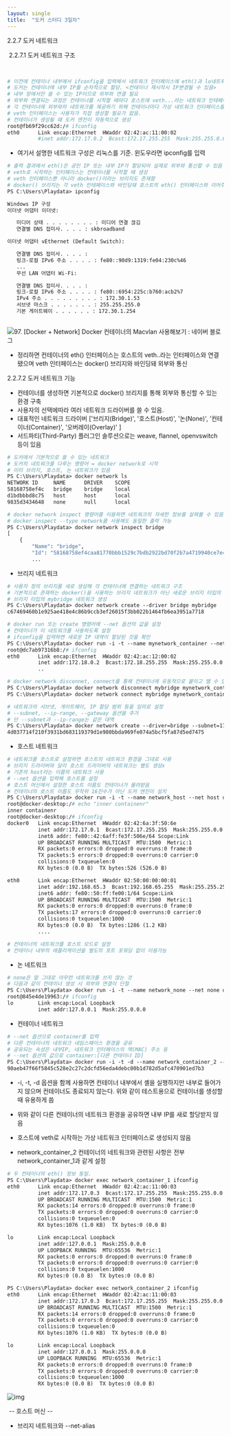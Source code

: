 ```yaml
---
layout: single
title:  "도커 스터디 3일차"
---
```


2.2.7 도커 네트워크

​	2.2.7.1 도커 네트워크 구조

​		

```dockerfile
# 이전에 컨테이너 내부에서 ifconfig을 입력해서 네트워크 인터페이스에 eth()과 lo네트워크 인테페이스 확인
# 도커는 컨테이너에 내부 IP를 순차적으로 할당. <컨테이너 재시작시 IP변경될 수 있음>
# 내부 망에서만 쓸 수 있는 IP이므로 외부와 연결 필요
# 외부와 연결되는 과정은 컨테이너를 시작할 때마다 호스트에 veth...라는 네트워크 인테페이스 생성 - veth(virtual eth)
# 각 컨테이너에 외부와의 네트워크를 제공하기 위해 컨테이너마다 가상 네트워크 인터페이스를 호스트에 생성
# veth 인터페이스는 사용자가 직접 생성할 필요가 없음.
# 컨테이너가 생성될 때 도커 엔진이 자동적으로 생성
root@fb69f29cc62d:/# ifconfig
eth0      Link encap:Ethernet  HWaddr 02:42:ac:11:00:02
          #inet addr:172.17.0.2  Bcast:172.17.255.255  Mask:255.255.0.0
```

- 여기서 설명한 네트워크 구성은 리눅스를 기준. 윈도우라면 ipconfig를 입력

```dockerfile
# 출력 결과에서 eth()은 공인 IP 또는 내부 IP가 할당되어 실제로 외부와 통신할 수 있음
# veth로 시작하는 인터페이스는 컨테이너를 시작할 때 생성
# veth 인터페이스뿐 아니라 docker()이라는 브리지도 존재함
# docker() 브리지는 각 veth 인테페이스와 바인딩돼 호스트의 eth() 인터페이스와 이어주는 역할
PS C:\Users\Playdata> ipconfig

Windows IP 구성
이더넷 어댑터 이더넷:

   미디어 상태 . . . . . . . . : 미디어 연결 끊김
   연결별 DNS 접미사. . . . : skbroadband

이더넷 어댑터 vEthernet (Default Switch):

   연결별 DNS 접미사. . . . :
   링크-로컬 IPv6 주소 . . . . : fe80::90d9:1319:fe04:230c%46
   ...
   무선 LAN 어댑터 Wi-Fi:

   연결별 DNS 접미사. . . . :
   링크-로컬 IPv6 주소 . . . . : fe80::6954:225c:b760:acb2%7
   IPv4 주소 . . . . . . . . . : 172.30.1.53
   서브넷 마스크 . . . . . . . : 255.255.255.0
   기본 게이트웨이 . . . . . . : 172.30.1.254
  
```

![97. [Docker + Network] Docker 컨테이너의 Macvlan 사용해보기 : 네이버 블로그](https://mblogthumb-phinf.pstatic.net/MjAxNzA0MTVfNDcg/MDAxNDkyMjQ2MzQ5ODMx.Jl6qkAAjUZn8jVr94ZhbRGKtzoYungSm4Hth4J4Zt2Ag.OqAoPP2rrQSbguDx50_WkWiBvOPyI-YyGeFuM8CrjdMg.PNG.alice_k106/%EC%BA%A1%EC%B2%98.PNG?type=w2)

- 정리하면 컨테이너의 eth() 인터페이스는 호스트의 veth..라는 인터페이스와 연결됐으며 veth 인터페이스는 docker() 브리지와 바인딩돼 외부와 통신



2.2.7.2 도커 네트워크 기능

- 컨테이너를 생성하면 기본적으로 docker() 브리지를 통해 외부와 통신할 수 있는 환경 구축
- 사용자의 선택에따라 여러 네트워크 드라이버를 쓸 수 있음.
- 대표적인 네트워크 드라이버 ['브리지(Bridge)', '호스트(Host)', '논(None)', '컨테이너(Container)', '오버레이(Overlay)' ]
- 서드파티(Third-Party) 플러그인 솔루션으로는 weave, flannel, openvswitch 등이 있음

```dockerfile
# 도커에서 기본적으로 쓸 수 있는 네트워크
# 도커의 네트워크를 다루는 명령어 = docker network로 시작
# 이미 브리지, 호스트, 논 네트워크가 있음
PS C:\Users\Playdata> docker network ls
NETWORK ID     NAME      DRIVER    SCOPE
58168758ef4c   bridge    bridge    local
d1bdbbbd8c75   host      host      local
9835d3434648   none      null      local

# docker network inspect 명령어를 이용하면 네트워크의 자세한 정보를 살펴볼 수 있음
# docker inspect --type network를 사용해도 동일한 출력 가능
PS C:\Users\Playdata> docker network inspect bridge
[
    {
        "Name": "bridge",
        "Id": "58168758ef4caa81770bbb1529c7bdb2922bd70f2b7a4719940ce7e462fe8951",
        ...


```



- 브리지 네트워크

  

```dockerfile
# 사용자 정의 브리지를 새로 생성해 각 컨테이너에 연결하는 네트워크 구조
# 기본적으로 존재하는 docker()을 사용하는 브리지 네트워크가 아닌 새로운 브리지 타입의 네트워크 생성
# 브리지 타입의 mybridge 네트워크 생성
PS C:\Users\Playdata> docker network create --driver bridge mybridge
c67469460b1e925ae418e4c86b9ccb3ef26015f3bb022b1464fb6ea3951a7718

# docker run 또는 create 명령어에 --net 옵션의 값을 설정
# 컨테이너가 이 네트워크를 사용하도록 설정
# ifconfig을 입력하면 새로운 IP 대역이 할당된 것을 확인
PS C:\Users\Playdata> docker run -i -t --name mynetwork_container --net mybridge ubuntu:14.04
root@dc7ab97316b8:/# ifconfig
eth0      Link encap:Ethernet  HWaddr 02:42:ac:12:00:02
          inet addr:172.18.0.2  Bcast:172.18.255.255  Mask:255.255.0.0
          ..
```

```dockerfile
# docker network disconnet, connect를 통해 컨테이너에 유동적으로 붙이고 뗄 수 있음 
PS C:\Users\Playdata> docker network disconnect mybridge mynetwork_container
PS C:\Users\Playdata> docker network connect mybridge mynetwork_container

# 네트워크의 서브넷, 게이트웨이, IP 할당 범위 등을 임의로 설정
# --subnet, --ip-range, --gateway 옵션을 추가
# 단 --subnet과 --ip-range는 같은 대역
PS C:\Users\Playdata> docker network create --driver=bridge --subnet=172.72.0.0/16 --ip-range=172.72.0.0/24 --gateway=172.72.0.1 my_custom_network
4d037714f210f3931bd683119379d1e980bbda969fe074a5bcf5fa87d5ed7475
```



- 호스트 네트워크

```dockerfile
# 네트워크를 호스트로 설정하면 호스트의 네트워크 환경을 그대로 사용
# 브리지 드라이버와 달리 호스트 드라이버의 네트워크는 별도 생성x
# 기존의 host라는 이름의 네트워크 사용
# --net 옵션을 입력해 호스트를 설정
# 호스트 머신에서 설정한 호스트 이름도 컨테이너가 물려받음
# 컨테이너의 호스트 이름도 무작위 16진수가 아닌 도커 엔진이 설치
PS C:\Users\Playdata> docker run -i -t --name network_host --net host ubuntu:14.04
root@docker-desktop:/# echo "inner containenr"
inner containenr
root@docker-desktop:/# ifconfig
docker0   Link encap:Ethernet  HWaddr 02:42:6a:3f:50:6e
          inet addr:172.17.0.1  Bcast:172.17.255.255  Mask:255.255.0.0
          inet6 addr: fe80::42:6aff:fe3f:506e/64 Scope:Link
          UP BROADCAST RUNNING MULTICAST  MTU:1500  Metric:1
          RX packets:0 errors:0 dropped:0 overruns:0 frame:0
          TX packets:5 errors:0 dropped:0 overruns:0 carrier:0
          collisions:0 txqueuelen:0
          RX bytes:0 (0.0 B)  TX bytes:526 (526.0 B)

eth0      Link encap:Ethernet  HWaddr 02:50:00:00:00:01
          inet addr:192.168.65.3  Bcast:192.168.65.255  Mask:255.255.255.0
          inet6 addr: fe80::50:ff:fe00:1/64 Scope:Link
          UP BROADCAST RUNNING MULTICAST  MTU:1500  Metric:1
          RX packets:0 errors:0 dropped:0 overruns:0 frame:0
          TX packets:17 errors:0 dropped:0 overruns:0 carrier:0
          collisions:0 txqueuelen:1000
          RX bytes:0 (0.0 B)  TX bytes:1286 (1.2 KB)
          ....

# 컨테이너의 네트워크를 호스트 모드로 설정
# 컨테이너 내부의 애플리케이션을 별도의 포트 포워딩 없이 이용가능
```

- 논 네트워크

```dockerfile
# none은 말 그대로 아무런 네트워크를 쓰지 않는 것
# 다음과 같이 컨테이너 생성 시 외부와 연결이 단절
PS C:\Users\Playdata> docker run -i -t --name network_none --net none ubuntu:14.04
root@845e4de19963:/# ifconfig
lo        Link encap:Local Loopback
          inet addr:127.0.0.1  Mask:255.0.0.0
```

- 컨테이너 네트워크

```dockerfile
# --net 옵션으로 container를 입력
# 다른 컨테이너의 네트워크 네임스페이스 환경을 공유
# 공유되는 속성은 내부IP, 네트워크 인터페이스의 맥(MAC) 주소 등
# --net 옵션의 값으로 container:[다른 컨테이너 ID]
PS C:\Users\Playdata> docker run -i -t -d --name network_container_2 --net container:network_container_1 ubuntu:14.04
90aeb47f66f5845c528e2c27c2dcfd56eda4debc00b1d782d5afc470901ed7b3
```

- -i, -t, -d 옵션을 함께 사용하면 컨테이너 내부에서 셸을 실행하지만 내부로 들어가지 않으며 컨테이너도 종료되지 않는다. 위와 같이 테스트용으로 컨테이너를 생성할 때 유용하게 씀

- 위와 같이 다른 컨테이너의 네트워크 환경을 공유하면 내부 IP를 새로 할당받지 않음

- 호스트에 veth로 시작하는 가상 네트워크 인터페이스로 생성되지 않음

- network_container_2 컨테이너의 네트워크와 관련된 사항은 전부 network_container_1과 같게 설정

  

```dockerfile
# 두 컨테이너의 eth() 정보 동일. 
PS C:\Users\Playdata> docker exec network_container_1 ifconfig
eth0      Link encap:Ethernet  HWaddr 02:42:ac:11:00:03
          inet addr:172.17.0.3  Bcast:172.17.255.255  Mask:255.255.0.0
          UP BROADCAST RUNNING MULTICAST  MTU:1500  Metric:1
          RX packets:14 errors:0 dropped:0 overruns:0 frame:0
          TX packets:0 errors:0 dropped:0 overruns:0 carrier:0
          collisions:0 txqueuelen:0
          RX bytes:1076 (1.0 KB)  TX bytes:0 (0.0 B)

lo        Link encap:Local Loopback
          inet addr:127.0.0.1  Mask:255.0.0.0
          UP LOOPBACK RUNNING  MTU:65536  Metric:1
          RX packets:0 errors:0 dropped:0 overruns:0 frame:0
          TX packets:0 errors:0 dropped:0 overruns:0 carrier:0
          collisions:0 txqueuelen:1000
          RX bytes:0 (0.0 B)  TX bytes:0 (0.0 B)

PS C:\Users\Playdata> docker exec network_container_2 ifconfig
eth0      Link encap:Ethernet  HWaddr 02:42:ac:11:00:03
          inet addr:172.17.0.3  Bcast:172.17.255.255  Mask:255.255.0.0
          UP BROADCAST RUNNING MULTICAST  MTU:1500  Metric:1
          RX packets:14 errors:0 dropped:0 overruns:0 frame:0
          TX packets:0 errors:0 dropped:0 overruns:0 carrier:0
          collisions:0 txqueuelen:0
          RX bytes:1076 (1.0 KB)  TX bytes:0 (0.0 B)

lo        Link encap:Local Loopback
          inet addr:127.0.0.1  Mask:255.0.0.0
          UP LOOPBACK RUNNING  MTU:65536  Metric:1
          RX packets:0 errors:0 dropped:0 overruns:0 frame:0
          TX packets:0 errors:0 dropped:0 overruns:0 carrier:0
          collisions:0 txqueuelen:1000
          RX bytes:0 (0.0 B)  TX bytes:0 (0.0 B)
```

![img](https://miro.medium.com/max/1066/1*3MG2AKT_y_4nMiNfY7kS4Q.png)

​																								-- 호스트 머신 -- 



- 브리지 네트워크와 --net-alias


